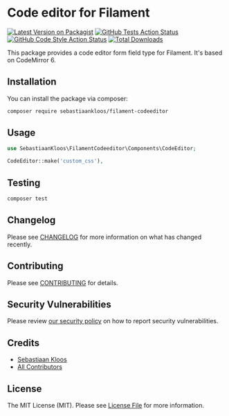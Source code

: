 # Code editor for Filament

[![Latest Version on Packagist](https://img.shields.io/packagist/v/sebastiaankloos/filament-codeeditor.svg?style=flat-square)](https://packagist.org/packages/sebastiaankloos/filament-codeeditor)
[![GitHub Tests Action Status](https://img.shields.io/github/workflow/status/sebastiaankloos/filament-codeeditor/run-tests?label=tests)](https://github.com/sebastiaankloos/filament-codeeditor/actions?query=workflow%3Arun-tests+branch%3Amain)
[![GitHub Code Style Action Status](https://img.shields.io/github/workflow/status/sebastiaankloos/filament-codeeditor/Check%20&%20fix%20styling?label=code%20style)](https://github.com/sebastiaankloos/filament-codeeditor/actions?query=workflow%3A"Check+%26+fix+styling"+branch%3Amain)
[![Total Downloads](https://img.shields.io/packagist/dt/sebastiaankloos/filament-codeeditor.svg?style=flat-square)](https://packagist.org/packages/sebastiaankloos/filament-codeeditor)

This package provides a code editor form field type for Filament. It's based on CodeMirror 6.

## Installation

You can install the package via composer:

```bash
composer require sebastiaankloos/filament-codeeditor
```

## Usage

```php
use SebastiaanKloos\FilamentCodeeditor\Components\CodeEditor;

CodeEditor::make('custom_css'),
```

## Testing

```bash
composer test
```

## Changelog

Please see [CHANGELOG](CHANGELOG.md) for more information on what has changed recently.

## Contributing

Please see [CONTRIBUTING](https://github.com/spatie/.github/blob/main/CONTRIBUTING.md) for details.

## Security Vulnerabilities

Please review [our security policy](../../security/policy) on how to report security vulnerabilities.

## Credits

- [Sebastiaan Kloos](https://github.com/SebastiaanKloos)
- [All Contributors](../../contributors)

## License

The MIT License (MIT). Please see [License File](LICENSE.md) for more information.
